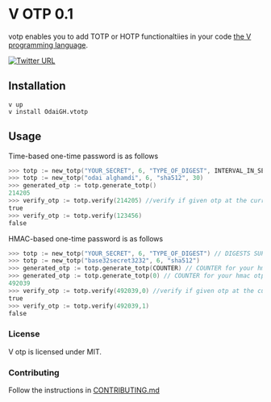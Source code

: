 # V OTP 0.1

votp enables you to add TOTP or HOTP functionaltiies in your code [the V programming language](https://vlang.io).

[![Twitter URL](https://img.shields.io/twitter/url.svg?label=Follow%20odai_alghamdi&style=social&url=https%3A%2F%2Ftwitter.com%2Fodai_alghamdi)](https://twitter.com/odai_alghamdi)

## Installation

```
v up
v install OdaiGH.vtotp
```

## Usage
Time-based one-time password is as follows

```v ignore
>>> totp := new_totp("YOUR_SECRET", 6, "TYPE_OF_DIGEST", INTERVAL_IN_SECONDS) // DIGESTS SUPPORT are {sha1,sha256,sha512}
>>> totp := new_totp("odai alghamdi", 6, "sha512", 30)
>>> generated_otp := totp.generate_totp()
214205
>>> verify_otp := totp.verify(214205) //verify if given otp at the current time is correct
true
>>> verify_otp := totp.verify(123456)
false
```

HMAC-based one-time password is as follows

```v ignore
>>> totp := new_totp("YOUR_SECRET", 6, "TYPE_OF_DIGEST") // DIGESTS SUPPORT are {sha1,sha256,sha512}
>>> totp := new_totp("base32secret3232", 6, "sha512")
>>> generated_otp := totp.generate_totp(COUNTER) // COUNTER for your hmac otp
>>> generated_otp := totp.generate_totp(0) // COUNTER for your hmac otp
492039
>>> verify_otp := totp.verify(492039,0) //verify if given otp at the current counter is correct
true
>>> verify_otp := totp.verify(492039,1)
false
```
### License
V otp is licensed under MIT.

### Contributing
Follow the instructions in [CONTRIBUTING.md](https://github.com/OdaiGH/votp/blob/master/CONTRIBUTING.md)
